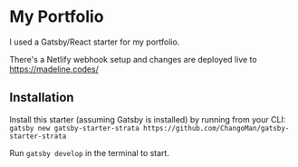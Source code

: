 # My Portfolio

I used a Gatsby/React starter for my portfolio.

There's a Netlify webhook setup and changes are deployed live to https://madeline.codes/

## Installation

Install this starter (assuming Gatsby is installed) by running from your CLI:
`gatsby new gatsby-starter-strata https://github.com/ChangoMan/gatsby-starter-strata`

Run `gatsby develop` in the terminal to start.
